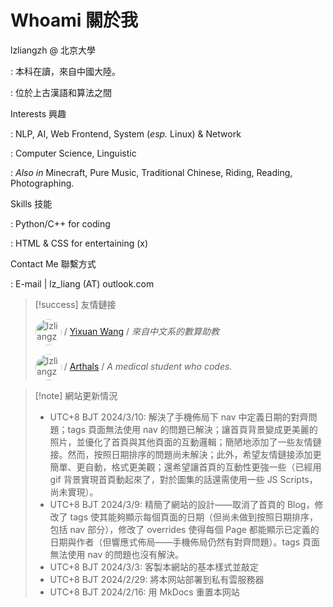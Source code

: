 # Whoami 關於我

lzliangzh @ 北京大學

: 本科在讀，來自中國大陸。

: 位於上古漢語和算法之間

Interests 興趣

: NLP, AI, Web Frontend, System (*esp.* Linux) & Network

: Computer Science, Linguistic

: *Also in* Minecraft, Pure Music, Traditional Chinese, Riding, Reading, Photographing.

Skills 技能

: Python/C++ for coding 

: HTML & CSS for entertaining (x)

Contact Me 聯繫方式

: E-mail | lz_liang (AT) outlook.com

> [!success] 友情鏈接
>
> <img alt="lzliangzh" style="border-radius:100%;height:3em;vertical-align:middle;display:inline-block;" src="https://blog.yixuan-wang.site/favicon.svg"> / [Yixuan Wang](https://blog.yixuan-wang.site) / *來自中文系的數算助教*
>
> <img alt="lzliangzh" style="border-radius:100%;height:3em;vertical-align:middle;display:inline-block;" src="https://arthals.ink/_next/image?url=https%3A%2F%2Fcdn.arthals.ink%2FArthals.png&w=96&q=75"> / [Arthals](https://arthals.ink) / *A medical student who codes.*

> [!note] 網站更新情況
>
> * UTC+8 BJT 2024/3/10: 解決了手機佈局下 nav 中定義日期的對齊問題；tags 頁面無法使用 nav 的問題已解決；讓首頁背景變成更美麗的照片，並優化了首頁與其他頁面的互動邏輯；簡陋地添加了一些友情鏈接。然而，按照日期排序的問題尚未解決；此外，希望友情鏈接添加更簡單、更自動，格式更美觀；還希望讓首頁的互動性更強一些（已經用 gif 背景實現首頁動起來了，對於圖集的話還需使用一些 JS Scripts，尚未實現）。
> * UTC+8 BJT 2024/3/9: 精簡了網站的設計——取消了首頁的 Blog，修改了 tags 使其能夠顯示每個頁面的日期（但尚未做到按照日期排序，包括  nav 部分），修改了 overrides 使得每個 Page 都能顯示已定義的日期與作者（但響應式佈局——手機佈局仍然有對齊問題）。tags 頁面無法使用 nav 的問題也沒有解決。
> * UTC+8 BJT 2024/3/3: 客製本網站的基本樣式並敲定
> * UTC+8 BJT 2024/2/29: 將本网站部署到私有雲服務器
> * UTC+8 BJT 2024/2/16: 用 MkDocs 重置本网站
